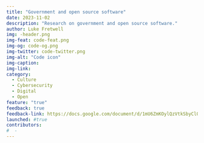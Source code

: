 ```yaml
---
title: "Government and open source software"
date: 2023-11-02
description: "Research on government and open source software."
author: Luke Fretwell
img: -header.png
img-feat: code-feat.png
img-og: code-og.png
img-twitter: code-twitter.png
img-alt: "Code icon"
img-caption: 
img-link: 
category:
  - Culture
  - Cybersecurity
  - Digital
  - Open
feature: "true"
feedback: true
feedback-link: https://docs.google.com/document/d/1mU6ZmKOylQzVtkSbyClQA0SbKiQu7DnOqzL9y363XG4/edit?usp=sharing
launched: #true
contributors:
#  - 
---
```

